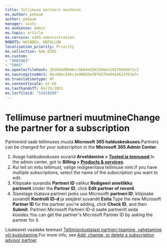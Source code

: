 ```yaml
---
title: Tellimuse partneri muutmine
ms.author: pebaum
author: pebaum
manager: scotv
ms.audience: Admin
ms.topic: article
ms.service: o365-administration
ROBOTS: NOINDEX, NOFOLLOW
localization_priority: Priority
ms.collection: Adm_O365
ms.custom:
- "9001683"
- "5065"
ms.openlocfilehash: 26369a89b46cc9bb4e32b22b6e314575b69671c2
ms.sourcegitcommit: 8bc60ec34bc1e40685e3976576e04a2623f63a7c
ms.translationtype: HT
ms.contentlocale: et-EE
ms.lasthandoff: 04/15/2021
ms.locfileid: "51818284"
---
```

# <a name="change-the-partner-for-a-subscription"></a><span data-ttu-id="c44d4-102">Tellimuse partneri muutmine</span><span class="sxs-lookup"><span data-stu-id="c44d4-102">Change the partner for a subscription</span></span>

<span data-ttu-id="c44d4-103">Partnereid saab tellimuses muuta **Microsoft 365 halduskeskuses**.</span><span class="sxs-lookup"><span data-stu-id="c44d4-103">Partners can be changed for your subscription in the **Microsoft 365 Admin Center**.</span></span>

1. <span data-ttu-id="c44d4-104">Avage halduskeskuses suvand **Arveldamine > [Tooted ja teenused](https://go.microsoft.com/fwlink/p/?linkid=842054)**.</span><span class="sxs-lookup"><span data-stu-id="c44d4-104">In the admin center, got to **Billing > [Products & services](https://go.microsoft.com/fwlink/p/?linkid=842054)**.</span></span> 
2. <span data-ttu-id="c44d4-105">Kui teil on mitu tellimust, valige redigeeritava tellimuse nimi.</span><span class="sxs-lookup"><span data-stu-id="c44d4-105">If you have multiple subscriptions, select the name of the subscription you want to edit.</span></span> 
3. <span data-ttu-id="c44d4-106">Klõpsake suvandis **Partneri ID** valikut **Redigeeri ametlikku partnerit**.</span><span class="sxs-lookup"><span data-stu-id="c44d4-106">Under the **Partner ID**, click **Edit partner of record**.</span></span>
4. <span data-ttu-id="c44d4-107">Sisestage lisatava partneri jaoks uus Microsofti **partneri ID**, klõpsake suvandit **Kontrolli ID-d** ja seejärel suvandit **Esita**.</span><span class="sxs-lookup"><span data-stu-id="c44d4-107">Type the new Microsoft **Partner ID** for the partner you're adding, click **Check ID**, and then **Submit**.</span></span> <span data-ttu-id="c44d4-108">Partneri Microsoft Partneri ID-d saate partnerilt seda küsides.</span><span class="sxs-lookup"><span data-stu-id="c44d4-108">You can get the partner's Microsoft Partner ID by asking the partner for it.</span></span>

<span data-ttu-id="c44d4-109">Lisateavet vaadake teemast [Tellimisnõustajast partneri lisamine, vahetamine või kustutamine](https://docs.microsoft.com/microsoft-365/admin/misc/add-partner).</span><span class="sxs-lookup"><span data-stu-id="c44d4-109">For more info, see [Add, change, or delete a subscription advisor partner](https://docs.microsoft.com/microsoft-365/admin/misc/add-partner).</span></span> 
